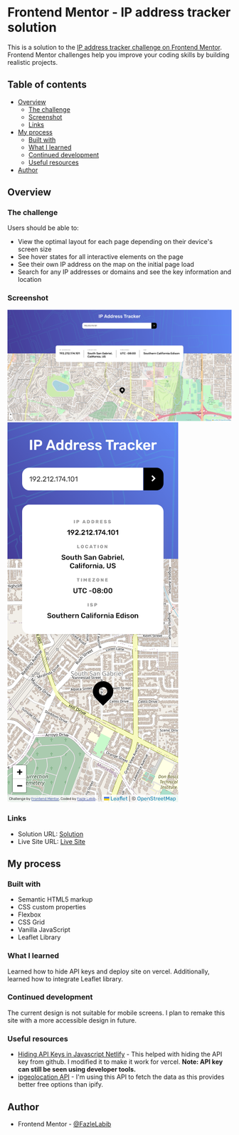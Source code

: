 # Frontend Mentor - IP address tracker solution

This is a solution to the [IP address tracker challenge on Frontend Mentor](https://www.frontendmentor.io/challenges/ip-address-tracker-I8-0yYAH0). Frontend Mentor challenges help you improve your coding skills by building realistic projects. 

## Table of contents

- [Overview](#overview)
  - [The challenge](#the-challenge)
  - [Screenshot](#screenshot)
  - [Links](#links)
- [My process](#my-process)
  - [Built with](#built-with)
  - [What I learned](#what-i-learned)
  - [Continued development](#continued-development)
  - [Useful resources](#useful-resources)
- [Author](#author)

## Overview

### The challenge

Users should be able to:

- View the optimal layout for each page depending on their device's screen size
- See hover states for all interactive elements on the page
- See their own IP address on the map on the initial page load
- Search for any IP addresses or domains and see the key information and location

### Screenshot

![](./screenshots/desktop-screenshot.png)
![](./screenshots/mobile-screenshot.png)

### Links

- Solution URL: [Solution](https://github.com/FazleLabib/frontend-mentor-ip-address-tracker)
- Live Site URL: [Live Site](https://frontend-mentor-ip-address-tracker-eta.vercel.app)

## My process

### Built with

- Semantic HTML5 markup
- CSS custom properties
- Flexbox
- CSS Grid
- Vanilla JavaScript
- Leaflet Library

### What I learned

Learned how to hide API keys and deploy site on vercel. Additionally, learned how to integrate Leaflet library.

<!-- ```html
<h1>Some HTML code I'm proud of</h1>
```
```css
.proud-of-this-css {
  color: papayawhip;
}
```
```js
const proudOfThisFunc = () => {
  console.log('🎉')
}
``` -->

### Continued development

The current design is not suitable for mobile screens. I plan to remake this site with a more accessible design in future.

### Useful resources

- [Hiding API Keys in Javascript Netlify](https://www.youtube.com/watch?v=2J3xbMkH2K4) - This helped with hiding the API key from github. I modified it to make it work for vercel. **Note: API key can still be seen using developer tools.**
- [ipgeolocation API](https://ipgeolocation.io) - I'm using this API to fetch the data as this provides better free options than ipify.

## Author

- Frontend Mentor - [@FazleLabib](https://www.frontendmentor.io/profile/FazleLabib)